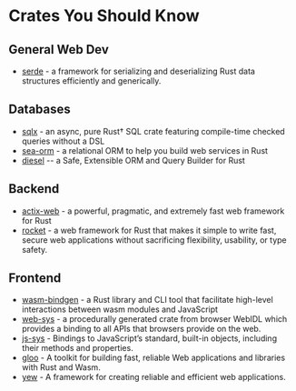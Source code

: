 # Crates You Should Know

## General Web Dev
* [serde](https://serde.rs/) - a framework for serializing and deserializing Rust data structures efficiently and generically.

## Databases
* [sqlx]([https://docs.rs/sqlx/latest/sqlx/](https://github.com/launchbadge/sqlx)) -  an async, pure Rust† SQL crate featuring compile-time checked queries without a DSL
* [sea-orm](https://www.sea-ql.org/SeaORM/) - a relational ORM to help you build web services in Rust
* [diesel](https://diesel.rs/) -- a Safe, Extensible ORM and Query Builder for Rust

## Backend
* [actix-web](https://actix.rs/) - a powerful, pragmatic, and extremely fast web framework for Rust
* [rocket](https://rocket.rs/) - a web framework for Rust that makes it simple to write fast, secure web applications without sacrificing flexibility, usability, or type safety.

## Frontend
* [wasm-bindgen](https://rustwasm.github.io/wasm-bindgen/) - a Rust library and CLI tool that facilitate high-level interactions between wasm modules and JavaScript
* [web-sys](https://rustwasm.github.io/wasm-bindgen/api/web_sys/) - a procedurally generated crate from browser WebIDL which provides a binding to all APIs that browsers provide on the web.
* [js-sys](https://docs.rs/js-sys/latest/js_sys/) - Bindings to JavaScript’s standard, built-in objects, including their methods and properties.
* [gloo](https://github.com/rustwasm/gloo) - A toolkit for building fast, reliable Web applications and libraries with Rust and Wasm.
* [yew](https://yew.rs/) - A framework for creating reliable and efficient web applications.
